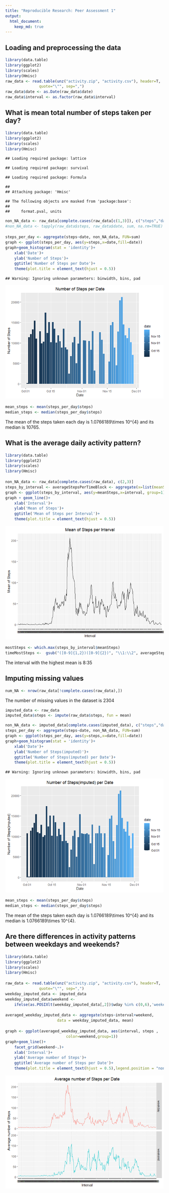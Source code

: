 ```yaml
---
title: "Reproducible Research: Peer Assessment 1"
output: 
  html_document:
    keep_md: true
---
```





## Loading and preprocessing the data


```r
library(data.table)
library(ggplot2)
library(scales)
library(Hmisc)
raw_data <- read.table(unz("activity.zip", "activity.csv"), header=T,
		       quote="\"", sep=",")
raw_data$date <- as.Date(raw_data$date)
raw_data$interval <- as.factor(raw_data$interval)
```


## What is mean total number of steps taken per day?


```r
library(data.table)
library(ggplot2)
library(scales)
library(Hmisc)
```

```
## Loading required package: lattice
```

```
## Loading required package: survival
```

```
## Loading required package: Formula
```

```
## 
## Attaching package: 'Hmisc'
```

```
## The following objects are masked from 'package:base':
## 
##     format.pval, units
```

```r
non_NA_data <- raw_data[complete.cases(raw_data[c(1,3)]), c("steps","date")]
#non_NA_data <- tapply(raw_data$steps, raw_data$date, sum, na.rm=TRUE)

steps_per_day <- aggregate(steps~date, non_NA_data, FUN=sum)
graph <- ggplot(steps_per_day, aes(y=steps,x=date,fill=date))
graph+geom_histogram(stat = 'identity')+
	xlab('Date')+
	ylab('Number of Steps')+
	ggtitle('Number of Steps per Date')+
	theme(plot.title = element_text(hjust = 0.5))
```

```
## Warning: Ignoring unknown parameters: binwidth, bins, pad
```

![](PA1_template_files/figure-html/unnamed-chunk-2-1.png)<!-- -->

```r
mean_steps <- mean(steps_per_day$steps)
median_steps <- median(steps_per_day$steps)
```
The mean of the steps taken each day is 1.0766189\times 10^{4} and its median is 10765.

## What is the average daily activity pattern?


```r
library(data.table)
library(ggplot2)
library(scales)
library(Hmisc)

non_NA_data <- raw_data[complete.cases(raw_data), c(2,3)]
steps_by_interval <- averageStepsPerTimeBlock <- aggregate(x=list(meanSteps=raw_data$steps), by=list(interval=raw_data$interval), FUN=mean, na.rm=TRUE)
graph <- ggplot(steps_by_interval, aes(y=meanSteps,x=interval, group=1))
graph + geom_line()+
	xlab('Interval')+
	ylab('Mean of Steps')+
	ggtitle('Mean of Steps per Interval')+
	theme(plot.title = element_text(hjust = 0.5))
```

![](PA1_template_files/figure-html/unnamed-chunk-3-1.png)<!-- -->

```r
mostSteps <- which.max(steps_by_interval$meanSteps)
timeMostSteps <-  gsub("([0-9]{1,2})([0-9]{2})", "\\1:\\2", averageStepsPerTimeBlock[mostSteps,'interval'])
```

The interval with the highest mean is 8:35



## Imputing missing values

```r
num_NA <- nrow(raw_data[!complete.cases(raw_data),])
```
The number of missing values in the dataset is 2304

```r
imputed_data <- raw_data
imputed_data$steps <- impute(raw_data$steps, fun = mean)
```


```r
non_NA_data <- imputed_data[complete.cases(imputed_data), c("steps","date")]
steps_per_day <- aggregate(steps~date, non_NA_data, FUN=sum)
graph <- ggplot(steps_per_day, aes(y=steps,x=date,fill=date))
graph+geom_histogram(stat = 'identity')+
	xlab('Date')+
	ylab('Number of Steps(imputed)')+
	ggtitle('Number of Steps(imputed) per Date')+
	theme(plot.title = element_text(hjust = 0.5))
```

```
## Warning: Ignoring unknown parameters: binwidth, bins, pad
```

![](PA1_template_files/figure-html/unnamed-chunk-6-1.png)<!-- -->

```r
mean_steps <- mean(steps_per_day$steps)
median_steps <- median(steps_per_day$steps)
```
The mean of the steps taken each day is 1.0766189\times 10^{4} and its median is 1.0766189\times 10^{4}.
## Are there differences in activity patterns between weekdays and weekends?

```r
library(data.table)
library(ggplot2)
library(scales)
library(Hmisc)

raw_data <- read.table(unz("activity.zip", "activity.csv"), header=T,
		       quote="\"", sep=",")
weekday_imputed_data <- imputed_data
weekday_imputed_data$weekend <- 
	ifelse(as.POSIXlt(weekday_imputed_data[,2])$wday %in% c(0,6),'weekend', 'weekday')

averaged_weekday_imputed_data <- aggregate(steps~interval+weekend,
					   data = weekday_imputed_data, mean)

graph <- ggplot(averaged_weekday_imputed_data, aes(interval, steps ,
						   color=weekend,group=1))
graph+geom_line()+
	facet_grid(weekend~.)+
	xlab('Interval')+
	ylab('Average number of Steps')+
	ggtitle('Average number of Steps per Date')+
	theme(plot.title = element_text(hjust = 0.5),legend.position = "none")
```

![](PA1_template_files/figure-html/unnamed-chunk-7-1.png)<!-- -->
